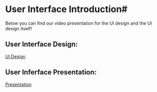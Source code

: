 # User Interface Introduction# 

Below you can find our video presentation for the UI design and the UI design itself!

## **User Interface Design**: 
[UI Design](https://marvelapp.com/project/6883941)

## **User Inferface Presentation**:
[Presentation]()

